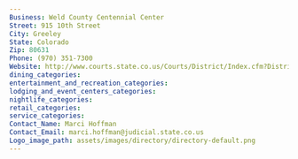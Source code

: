 ```yaml
---
Business: Weld County Centennial Center
Street: 915 10th Street
City: Greeley
State: Colorado
Zip: 80631
Phone: (970) 351-7300
Website: http://www.courts.state.co.us/Courts/District/Index.cfm?District_ID=19
dining_categories: 
entertainment_and_recreation_categories: 
lodging_and_event_centers_categories: 
nightlife_categories: 
retail_categories: 
service_categories: 
Contact_Name: Marci Hoffman
Contact_Email: marci.hoffman@judicial.state.co.us
Logo_image_path: assets/images/directory/directory-default.png
---
```

